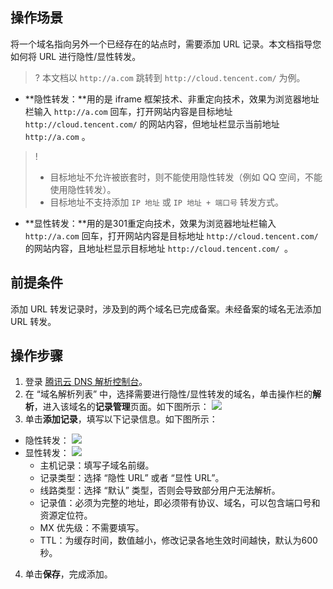 ## 操作场景
将一个域名指向另外一个已经存在的站点时，需要添加 URL 记录。本文档指导您如何将 URL 进行隐性/显性转发。
>? 本文档以 `http://a.com` 跳转到 ` http://cloud.tencent.com/ ` 为例。
>
- **隐性转发：**用的是 iframe 框架技术、非重定向技术，效果为浏览器地址栏输入 `http://a.com` 回车，打开网站内容是目标地址 `http://cloud.tencent.com/` 的网站内容，但地址栏显示当前地址 `http://a.com` 。
>! 
>- 目标地址不允许被嵌套时，则不能使用隐性转发（例如 QQ 空间，不能使用隐性转发）。 
>- 目标地址不支持添加 `IP 地址` 或 `IP 地址 + 端口号` 转发方式。
>
- **显性转发：**用的是301重定向技术，效果为浏览器地址栏输入 `http://a.com` 回车，打开网站内容是目标地址 `http://cloud.tencent.com/` 的网站内容，且地址栏显示目标地址 `http://cloud.tencent.com/ `。

## 前提条件
添加 URL 转发记录时，涉及到的两个域名已完成备案。未经备案的域名无法添加 URL 转发。

## 操作步骤
1. 登录 [腾讯云 DNS 解析控制台](https://console.cloud.tencent.com/cns)。
2. 在 “域名解析列表” 中，选择需要进行隐性/显性转发的域名，单击操作栏的**解析**，进入该域名的**记录管理**页面。如下图所示：
![](https://main.qcloudimg.com/raw/54da3d916cd3def213f979a959315d84.png)
3. 单击**添加记录**，填写以下记录信息。如下图所示：
 - 隐性转发：
 ![](https://main.qcloudimg.com/raw/1b478378856803bd7d2ca24ebc018913.png)
 - 显性转发：
 ![](https://main.qcloudimg.com/raw/90c905928f0be9cf8581f34c075c32c3.png)
    - 主机记录：填写子域名前缀。
    - 记录类型：选择 “隐性 URL” 或者 “显性 URL”。
    - 线路类型：选择 “默认” 类型，否则会导致部分用户无法解析。
    - 记录值：必须为完整的地址，即必须带有协议、域名，可以包含端口号和资源定位符。
    - MX 优先级：不需要填写。
    - TTL：为缓存时间，数值越小，修改记录各地生效时间越快，默认为600秒。
4. 单击**保存**，完成添加。



